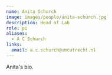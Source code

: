 ```yaml
---
name: Anita Schurch
image: images/people/anita-schurch.jpg
description: Head of Lab
role: pi
aliases:
  - A C Schurch 
links:
  email: a.c.schurch@umcutrecht.nl
---
```


Anita's bio.
